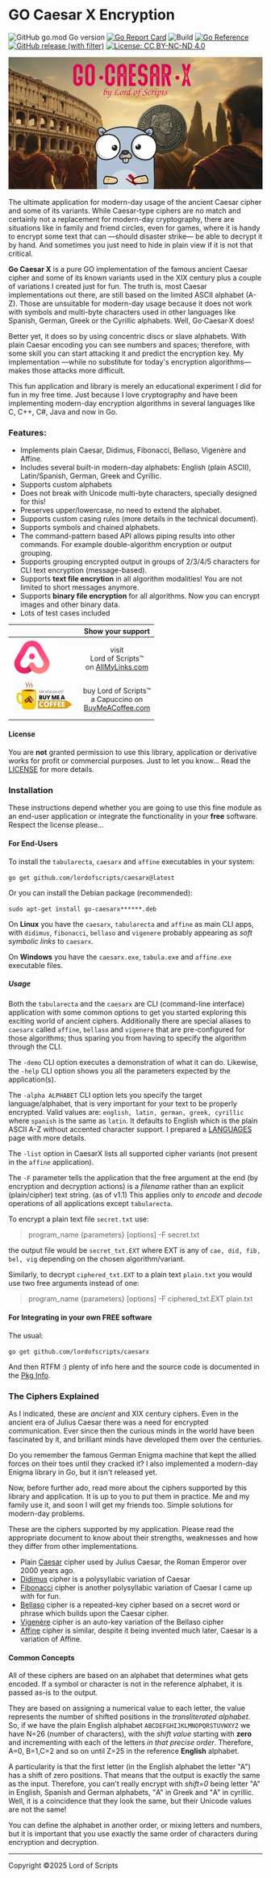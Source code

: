 # GO Caesar X Encryption

![GitHub go.mod Go version](https://img.shields.io/github/go-mod/go-version/lordofscripts/caesarx)
[![Go Report Card](https://goreportcard.com/badge/github.com/lordofscripts/caesarx?style=flat-square)](https://goreportcard.com/report/github.com/lordofscripts/caesarx)
![Build](https://github.com/lordofscripts/caesarx/actions/workflows/go.yml/badge.svg)
[![Go Reference](https://pkg.go.dev/badge/github.com/lordofscripts/caesarx.svg)](https://pkg.go.dev/github.com/lordofscripts/caesarx)
[![GitHub release (with filter)](https://img.shields.io/github/v/release/lordofscripts/caesarx)](https://github.com/lordofscripts/caesarx/releases/latest)
[![License: CC BY-NC-ND 4.0](https://img.shields.io/badge/License-CC_BY--NC--ND_4.0-lightgrey.svg)](https://creativecommons.org/licenses/by-nc-nd/4.0/)


![](./assets/caesarx_header.jpg)


The ultimate application for modern-day usage of the ancient Caesar cipher and some of its variants. While Caesar-type ciphers are no match and certainly not a replacement for modern-day cryptography, there are situations like in family and friend circles, even for games, where it is handy to encrypt some text that can —should disaster strike— be able to decrypt it by hand. And sometimes you just need to hide in plain view if it is not that critical.

**Go Caesar X** is a pure GO implementation of the famous ancient Caesar cipher and some of its known variants used in the XIX century plus a couple of variations I created just for fun. The truth is, most Caesar implementations out there, are still based on the limited ASCII alphabet (A-Z). Those are unsuitable for modern-day usage because it does not work with symbols and multi-byte characters used in other languages like Spanish, German, Greek or the Cyrillic alphabets. Well, Go·Caesar·X does!

Better yet, it does so by using concentric discs or slave alphabets. With plain Caesar encoding you can see numbers and spaces; therefore, with some skill you can start attacking it and predict the encryption key. My implementation —while no substitute for today's encryption algorithms— makes those attacks more difficult.

This fun application and library is merely an educational experiment I did for fun in my free time. Just because I love cryptography and have been implementing modern-day encryption algorithms in several languages like C, C++, C#, Java and now in Go.

### Features:

* Implements plain Caesar, Didimus, Fibonacci, Bellaso, Vigenère and Affine.
* Includes several built-in modern-day alphabets: English (plain ASCII), Latin/Spanish, German, Greek and Cyrillic.
* Supports custom alphabets
* Does not break with Unicode multi-byte characters, specially designed for this!
* Preserves upper/lowercase, no need to extend the alphabet.
* Supports custom casing rules (more details in the technical document).
* Supports symbols and chained alphabets.
* The command-pattern based API allows piping results into other commands. For example double-algorithm encryption or output grouping.
* Supports grouping encrypted output in groups of 2/3/4/5 characters for CLI text encryption (message-based).
* Supports **text file encrytion** in all algorithm modalities! You are not limited to short messages anymore.
* Supports **binary file encryption** for all algorithms. Now you can encrypt images and other binary data.
* Lots of test cases included

|     | Show your support   |
| --- | :---: | 
| [ ![AllMyLinks](./assets/allmylinks.png)](https://allmylinks.com/lordofscripts)      | visit <br> Lord of Scripts&trade; <br> on [AllMyLinks.com](https://allmylinks.com/lordofscripts)                  |
| [ ![Buy me a coffee](./assets/buymecoffee.jpg)](https://allmylinks.com/lordofscripts)|  buy Lord of Scripts&trade; <br> a Capuccino on <br>[BuyMeACoffee.com](https://www.buymeacoffee.com/lostinwriting)| 

#### License

You are **not** granted permission to use this library, application or derivative works for profit or commercial purposes. Just to let you know... Read the [LICENSE](LICENSE.md) for more details.

### Installation

These instructions depend whether you are going to use this fine module as an
end-user application or integrate the functionality in your **free** software.
Respect the license please...

#### For End-Users

To install the `tabularecta`, `caesarx` and `affine` executables in your system:

`go get github.com/lordofscripts/caesarx@latest`

Or you can install the Debian package (recommended):

`sudo apt-get install go-caesarx******.deb` 

On **Linux** you have the `caesarx`, `tabularecta` and `affine` as main CLI apps, 
with `didimus`, `fibonacci`, `bellaso` and `vigenere` probably appearing as
*soft symbolic links* to `caesarx`.

On **Windows** you have the `caesarx.exe`, `tabula.exe` and `affine.exe` 
executable files.

##### Usage

Both the `tabularecta` and the `caesarx` are CLI (command-line interface) application with some common options to get you started exploring this exciting world of ancient ciphers. Additionally there are special aliases to `caesarx` called `affine`, `bellaso` and `vigenere` that are pre-configured for those algorithms; thus sparing you from having to specify the algorithm through the CLI.

The `-demo` CLI option executes a demonstration of what it can do. Likewise, the `-help` CLI option shows you all the parameters expected by the application(s).

The `-alpha ALPHABET` CLI option lets you specify the target language/alphabet, that is very important for your text to be properly encrypted. Valid values are: `english, latin, german, greek, cyrillic` where `spanish` is the same as `latin`. It defaults to English which is the plain ASCII A-Z without accented character support. I prepared a [LANGUAGES](./LANGUAGES.md) page with more details.

The `-list` option in CaesarX lists all supported cipher variants (not present in the `affine` application).

The `-F` parameter tells the application that the free argument at the end
(by encryption and decryption actions) is a *filename*  rather than an
explicit (plain/cipher) text string. (as of v1.1) This applies only to
*encode* and *decode* operations of all applications except `tabularecta`.

To encrypt a plain text file `secret.txt` use:

>
> program_name {parameters} [options] -F secret.txt
>

the output file would be `secret_txt.EXT` where EXT is any of `cae, did, fib, bel, vig`
depending on the chosen algorithm/variant.

Similarly, to decrypt `ciphered_txt.EXT` to a plain text `plain.txt`
you would use two free arguments instead of one:

>
> program_name {parameters} [options] -F ciphered_txt.EXT plain.txt
>

#### For Integrating in your own FREE software

The usual:

`go get github.com/lordofscripts/caesarx`

And then RTFM :) plenty of info here and the source code is documented in the 
[Pkg Info](https://pkg.go.dev/github.com/lordofscripts/caesarx).

### The Ciphers Explained

As I indicated, these are *ancient* and XIX century ciphers. Even in the 
ancient era of Julius Caesar there was a need for encrypted communication. 
Ever since then the curious minds in the world have been fascinated by it, 
and brilliant minds have developed them over the centuries.

Do you remember the famous German Enigma machine that kept the allied forces 
on their toes until they cracked it? I also implemented a modern-day Enigma 
library in Go, but it isn't released yet.

Now, before further ado, read more about the ciphers supported by this library 
and application. It is up to you to put them in practice. Me and my family use 
it, and soon I will get my friends too. Simple solutions for modern-day problems.

These are the ciphers supported by my application. Please read the appropriate 
document to know about their strengths, weaknesses and how they differ from 
other implementations.

* Plain [Caesar](./CIPHER_CAESAR.md) cipher used by Julius Caesar, the Roman Emperor over 2000 years ago.
* [Didimus](./CIPHER_DIDIMUS.md) cipher is a polysyllabic variation of Caesar
* [Fibonacci](./CIPHER_FIBONACCI.md) cipher is another polysyllabic variation of Caesar I came up with for fun.
* [Bellaso](./CIPHER_BELLASO.md) cipher is a repeated-key cipher based on a secret word or phrase which builds upon the Caesar cipher.
* [Vigenère](./CIPHER_VIGENERE.md) cipher is an auto-key variation of the Bellaso cipher
* [Affine](./CIPHER_AFFINE.md) cipher is similar, despite it being invented much later, Caesar is a variation of Affine.

#### Common Concepts

All of these ciphers are based on an alphabet that determines what gets encoded. If a symbol or character is not in the reference alphabet, it is passed as-is to the output.

They are based on assigning a numerical value to each letter, the value represents the number of shifted positions in the *transliterated alphabet*. So, if we have the plain English alphabet 
`ABCDEFGHIJKLMNOPQRSTUVWXYZ` we have N=26 (number of characters), with the *shift value* starting
with **zero** and incrementing with each of the letters *in that precise order*. Therefore, A=0,
B=1,C=2 and so on until Z=25 in the reference **English** alphabet. 

A particularity is that the first letter (in the English alphabet the letter "A") has a shift of
zero positions. That means that the output is exactly the same as the input. Therefore, you can't
really encrypt with *shift=0* being letter "A" in English, Spanish and German alphabets, "Α" in 
Greek and "А" in cyrillic. Well, it is a coincidence that they look the same, but their Unicode
values are not the same!

You can define the alphabet in another order, or mixing letters and numbers, but it is important
that you use exactly the same order of characters during encryption and decryption.

***
Copyright &copy;2025 Lord of Scripts


